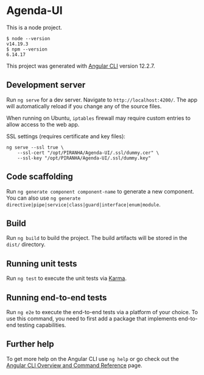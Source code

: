 # Agenda-UI
This is a node project.
```
$ node --version
v14.19.3
$ npm --version
6.14.17
```

This project was generated with [Angular CLI](https://github.com/angular/angular-cli) version 12.2.7.

## Development server

Run `ng serve` for a dev server. Navigate to `http://localhost:4200/`. The app will automatically reload if you change any of the source files.

When running on Ubuntu, `iptables` firewall may require custom entries to allow access to the web app.

SSL settings (requires certificate and key files):
```
ng serve --ssl true \
    --ssl-cert "/opt/PIRANHA/Agenda-UI/.ssl/dummy.cer" \
    --ssl-key "/opt/PIRANHA/Agenda-UI/.ssl/dummy.key"
```
## Code scaffolding

Run `ng generate component component-name` to generate a new component. You can also use `ng generate directive|pipe|service|class|guard|interface|enum|module`.

## Build

Run `ng build` to build the project. The build artifacts will be stored in the `dist/` directory.

## Running unit tests

Run `ng test` to execute the unit tests via [Karma](https://karma-runner.github.io).

## Running end-to-end tests

Run `ng e2e` to execute the end-to-end tests via a platform of your choice. To use this command, you need to first add a package that implements end-to-end testing capabilities.

## Further help

To get more help on the Angular CLI use `ng help` or go check out the [Angular CLI Overview and Command Reference](https://angular.io/cli) page.
